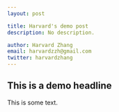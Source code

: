 ```yaml
---
layout: post

title: Harvard's demo post 
description: No description. 

author: Harvard Zhang
email: harvardzzh@gmail.com
twitter: harvardzhang
---
```


## This is a demo headline

This is some text. 
